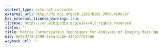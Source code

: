 ```yaml
---
content_type: external-resource
external_url: http://dx.doi.org/10.1109/BIBE.2008.4696797
has_external_license_warning: true
license: https://en.wikipedia.org/wiki/All_rights_reserved
status: ''
title: Matrix Factorization Techniques for Analysis of Imaging Mass Spectrometry Data
uid: 0e47d772-2798-4e6a-bc3e-314b1ff57e06
wayback_url: ''
---
```

